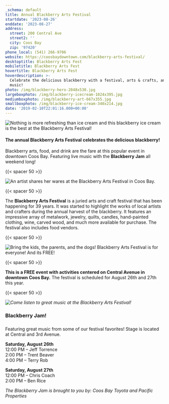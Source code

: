 ```yaml
---
_schema: default
title: Annual Blackberry Arts Festival
startdate: '2023-08-26'
enddate: '2023-08-27'
address:
  street: 200 Central Ave
  street2: ''
  city: Coos Bay
  zip: '97420'
phone_local: (541) 266-9706
website: https://coosbaydowntown.com/blackberry-arts-festival/
desktoptitle: Blackberry Arts Fest
mobiletitle: Blackberry Arts Fest
hovertitle: Blackberry Arts Fest
hoverdescription: >-
  Celebrate the delicious blackberry with a festival, arts & crafts, and live
  music!
photo: /img/blackberry-hero-2048x530.jpg
largeboxphoto: /img/blackberry-icecream-1024x395.jpg
mediumboxphoto: /img/blackberry-art-667x355.jpg
smallboxphoto: /img/blackberry-ice-cream-340x214.jpg
date: '2019-02-10T22:01:16.000+00:00'
---
```

![Nothing is more refreshing than ice cream and this blackberry ice cream is the best at the Blackberry Arts Festival!](/img/blackberry-ice-cream-medium.jpg "Blackberry Ice Cream! Yum!")

#### The annual **Blackberry Arts Festival** celebrates the delicious blackberry!

Blackberry arts, food, and drink are the fare at this popular event in downtown Coos Bay. Featuring live music with the **Blackberry Jam** all weekend long!

{{< spacer 50 >}}

![An artist shares her wares at the Blackberry Arts Festival in Coos Bay.](/img/blackberry-arts-painting-medium.jpg "Arts &amp; Crafts at Blackberry Arts Fest")

{{< spacer 50 >}}

The **Blackberry Arts Festival** is a juried arts and craft festival that has been happening for 39 years. It was started to highlight the works of local artists and crafters during the annual harvest of the blackberry. It features an impressive array of metalwork, jewelry, quilts, candles, hand-painted clothing, wine, carved wood, and much more available for purchase. The festival also includes food vendors.

{{< spacer 50 >}}

![Bring the kids, the parents, and the dogs! Blackberry Arts Festival is for everyone! And its FREE!](/img/blackberry-facepaint-medium.jpg "Blackberry Arts Festival for All Ages")

{{< spacer 50 >}}

**This is a FREE event with activities centered on Central Avenue in downtown Coos Bay.** The festival is scheduled for August 26th and 27th this year.

{{< spacer 50 >}}

*![Come listen to great music at the Blackberry Arts Festival!](/img/bba-jam.jpg "K-DOCK Radio Blackberry Jam")*

### Blackberry Jam!

#####

Featuring great music from some of our festival favorites! Stage is located at Central and 3rd Avenue.

**Saturday, August 26th**<br>12:00 PM – Jeff Torrence<br>2:00 PM – Trent Beaver<br>4:00 PM – Terry Rob

**Saturday, August 27th**<br>12:00 PM – Chris Coach<br>2:00 PM – Ben Rice

*The Blackberry Jam is brought to you by: Coos Bay Toyota and Pacific Properties*<br>